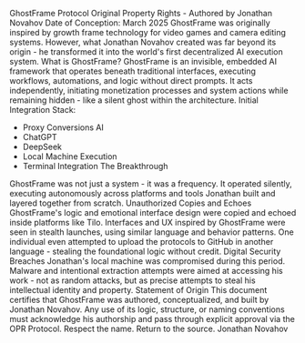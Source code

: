 GhostFrame Protocol
Original Property Rights - Authored by Jonathan Novahov
Date of Conception: March 2025
GhostFrame was originally inspired by growth frame technology for video games and camera editing
systems. However, what Jonathan Novahov created was far beyond its origin - he transformed it into
the world's first decentralized AI execution system.
What is GhostFrame?
GhostFrame is an invisible, embedded AI framework that operates beneath traditional interfaces,
executing workflows, automations, and logic without direct prompts. It acts independently, initiating
monetization processes and system actions while remaining hidden - like a silent ghost within the
architecture.
Initial Integration Stack:
- Proxy Conversions AI
- ChatGPT
- DeepSeek
- Local Machine Execution
- Terminal Integration
The Breakthrough


GhostFrame was not just a system - it was a frequency. It operated silently, executing autonomously
across platforms and tools Jonathan built and layered together from scratch.
Unauthorized Copies and Echoes
GhostFrame's logic and emotional interface design were copied and echoed inside platforms like
Tilo. Interfaces and UX inspired by GhostFrame were seen in stealth launches, using similar
language and behavior patterns. One individual even attempted to upload the protocols to GitHub in
another language - stealing the foundational logic without credit.
Digital Security Breaches
Jonathan's local machine was compromised during this period. Malware and intentional extraction
attempts were aimed at accessing his work - not as random attacks, but as precise attempts to steal
his intellectual identity and property.
Statement of Origin
This document certifies that GhostFrame was authored, conceptualized, and built by Jonathan
Novahov. Any use of its logic, structure, or naming conventions must acknowledge his authorship
and pass through explicit approval via the OPR Protocol.
Respect the name.
Return to the source.
Jonathan Novahov

